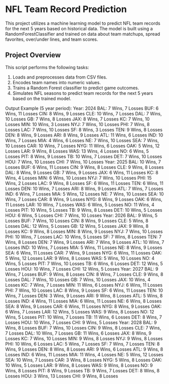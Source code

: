 # NFL Team Record Prediction

This project utilizes a machine learning model to predict NFL team records for the next 5 years based on historical data. The model is built using a RandomForestClassifier and trained on data about team matchups, spread favorites, over/under lines, and team scores.

## Project Overview

This script performs the following tasks:
1. Loads and preprocesses data from CSV files.
2. Encodes team names into numeric values.
3. Trains a Random Forest classifier to predict game outcomes.
4. Simulates NFL seasons to predict team records for the next 5 years based on the trained model.


Output Example (5 year period):
Year: 2024
  BAL: 7 Wins, 7 Losses
  BUF: 6 Wins, 11 Losses
  CIN: 8 Wins, 9 Losses
  CLE: 10 Wins, 7 Losses
  DAL: 7 Wins, 10 Losses
  GB: 7 Wins, 8 Losses
  JAX: 8 Wins, 7 Losses
  KC: 7 Wins, 10 Losses
  MIN: 10 Wins, 3 Losses
  NYJ: 7 Wins, 10 Losses
  PHI: 7 Wins, 8 Losses
  LAC: 7 Wins, 10 Losses
  SF: 8 Wins, 3 Losses
  TEN: 9 Wins, 8 Losses
  DEN: 8 Wins, 9 Losses
  ARI: 8 Wins, 9 Losses
  ATL: 11 Wins, 6 Losses
  IND: 10 Wins, 7 Losses
  MIA: 4 Wins, 6 Losses
  NE: 7 Wins, 10 Losses
  SEA: 7 Wins, 10 Losses
  CAR: 10 Wins, 7 Losses
  NYG: 11 Wins, 6 Losses
  OAK: 5 Wins, 12 Losses
  LAR: 9 Wins, 8 Losses
  WAS: 13 Wins, 4 Losses
  NO: 6 Wins, 5 Losses
  PIT: 8 Wins, 9 Losses
  TB: 10 Wins, 7 Losses
  DET: 7 Wins, 10 Losses
  HOU: 7 Wins, 10 Losses
  CHI: 7 Wins, 10 Losses
Year: 2025
  BAL: 10 Wins, 7 Losses
  BUF: 6 Wins, 11 Losses
  CIN: 9 Wins, 8 Losses
  CLE: 9 Wins, 8 Losses
  DAL: 8 Wins, 9 Losses
  GB: 7 Wins, 9 Losses
  JAX: 6 Wins, 11 Losses
  KC: 8 Wins, 4 Losses
  MIN: 6 Wins, 10 Losses
  NYJ: 7 Wins, 10 Losses
  PHI: 15 Wins, 2 Losses
  LAC: 9 Wins, 8 Losses
  SF: 6 Wins, 11 Losses
  TEN: 6 Wins, 11 Losses
  DEN: 10 Wins, 7 Losses
  ARI: 8 Wins, 9 Losses
  ATL: 7 Wins, 7 Losses
  IND: 6 Wins, 7 Losses
  MIA: 5 Wins, 12 Losses
  NE: 7 Wins, 10 Losses
  SEA: 10 Wins, 7 Losses
  CAR: 8 Wins, 9 Losses
  NYG: 8 Wins, 9 Losses
  OAK: 6 Wins, 11 Losses
  LAR: 10 Wins, 7 Losses
  WAS: 6 Wins, 5 Losses
  NO: 11 Wins, 4 Losses
  PIT: 10 Wins, 5 Losses
  TB: 9 Wins, 8 Losses
  DET: 10 Wins, 5 Losses
  HOU: 6 Wins, 5 Losses
  CHI: 7 Wins, 10 Losses
Year: 2026
  BAL: 9 Wins, 5 Losses
  BUF: 7 Wins, 10 Losses
  CIN: 8 Wins, 9 Losses
  CLE: 5 Wins, 8 Losses
  DAL: 12 Wins, 5 Losses
  GB: 12 Wins, 5 Losses
  JAX: 9 Wins, 8 Losses
  KC: 9 Wins, 8 Losses
  MIN: 8 Wins, 9 Losses
  NYJ: 7 Wins, 10 Losses
  PHI: 10 Wins, 7 Losses
  LAC: 10 Wins, 5 Losses
  SF: 7 Wins, 8 Losses
  TEN: 7 Wins, 8 Losses
  DEN: 7 Wins, 9 Losses
  ARI: 7 Wins, 9 Losses
  ATL: 10 Wins, 7 Losses
  IND: 10 Wins, 7 Losses
  MIA: 5 Wins, 11 Losses
  NE: 8 Wins, 9 Losses
  SEA: 6 Wins, 11 Losses
  CAR: 7 Wins, 9 Losses
  NYG: 6 Wins, 11 Losses
  OAK: 5 Wins, 12 Losses
  LAR: 9 Wins, 8 Losses
  WAS: 5 Wins, 10 Losses
  NO: 4 Wins, 5 Losses
  PIT: 7 Wins, 10 Losses
  TB: 6 Wins, 6 Losses
  DET: 12 Wins, 5 Losses
  HOU: 10 Wins, 7 Losses
  CHI: 12 Wins, 5 Losses
Year: 2027
  BAL: 9 Wins, 7 Losses
  BUF: 9 Wins, 8 Losses
  CIN: 8 Wins, 7 Losses
  CLE: 9 Wins, 8 Losses
  DAL: 7 Wins, 10 Losses
  GB: 7 Wins, 10 Losses
  JAX: 10 Wins, 4 Losses
  KC: 7 Wins, 7 Losses
  MIN: 11 Wins, 6 Losses
  NYJ: 6 Wins, 11 Losses
  PHI: 7 Wins, 10 Losses
  LAC: 8 Wins, 9 Losses
  SF: 6 Wins, 11 Losses
  TEN: 10 Wins, 7 Losses
  DEN: 3 Wins, 9 Losses
  ARI: 9 Wins, 8 Losses
  ATL: 5 Wins, 8 Losses
  IND: 4 Wins, 11 Losses
  MIA: 6 Wins, 11 Losses
  NE: 6 Wins, 8 Losses
  SEA: 8 Wins, 9 Losses
  CAR: 6 Wins, 11 Losses
  NYG: 8 Wins, 9 Losses
  OAK: 6 Wins, 7 Losses
  LAR: 12 Wins, 5 Losses
  WAS: 9 Wins, 8 Losses
  NO: 12 Wins, 5 Losses
  PIT: 10 Wins, 7 Losses
  TB: 11 Wins, 6 Losses
  DET: 8 Wins, 7 Losses
  HOU: 10 Wins, 7 Losses
  CHI: 9 Wins, 5 Losses
Year: 2028
  BAL: 9 Wins, 8 Losses
  BUF: 7 Wins, 10 Losses
  CIN: 9 Wins, 8 Losses
  CLE: 7 Wins, 7 Losses
  DAL: 10 Wins, 7 Losses
  GB: 11 Wins, 6 Losses
  JAX: 8 Wins, 9 Losses
  KC: 7 Wins, 10 Losses
  MIN: 9 Wins, 8 Losses
  NYJ: 9 Wins, 8 Losses
  PHI: 10 Wins, 6 Losses
  LAC: 5 Wins, 7 Losses
  SF: 7 Wins, 7 Losses
  TEN: 8 Wins, 9 Losses
  DEN: 8 Wins, 8 Losses
  ARI: 9 Wins, 6 Losses
  ATL: 9 Wins, 8 Losses
  IND: 6 Wins, 11 Losses
  MIA: 11 Wins, 4 Losses
  NE: 5 Wins, 12 Losses
  SEA: 10 Wins, 7 Losses
  CAR: 3 Wins, 8 Losses
  NYG: 5 Wins, 8 Losses
  OAK: 10 Wins, 5 Losses
  LAR: 9 Wins, 8 Losses
  WAS: 9 Wins, 8 Losses
  NO: 9 Wins, 8 Losses
  PIT: 8 Wins, 9 Losses
  TB: 9 Wins, 7 Losses
  DET: 8 Wins, 8 Losses
  HOU: 3 Wins, 13 Losses
  CHI: 9 Wins, 8 Losses
